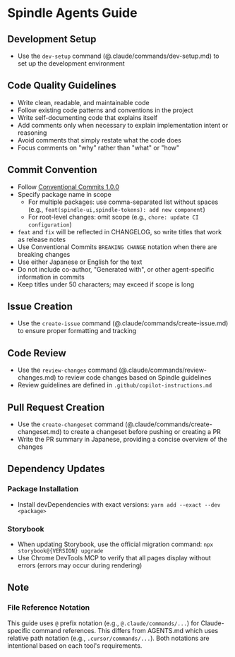 # Spindle Agents Guide

## Development Setup
- Use the `dev-setup` command (@.claude/commands/dev-setup.md) to set up the development environment

## Code Quality Guidelines
- Write clean, readable, and maintainable code
- Follow existing code patterns and conventions in the project
- Write self-documenting code that explains itself
- Add comments only when necessary to explain implementation intent or reasoning
- Avoid comments that simply restate what the code does
- Focus comments on "why" rather than "what" or "how"

## Commit Convention
- Follow [Conventional Commits 1.0.0](https://www.conventionalcommits.org/en/v1.0.0/)
- Specify package name in scope
  - For multiple packages: use comma-separated list without spaces (e.g., `feat(spindle-ui,spindle-tokens): add new component`)
  - For root-level changes: omit scope (e.g., `chore: update CI configuration`)
- `feat` and `fix` will be reflected in CHANGELOG, so write titles that work as release notes
- Use Conventional Commits `BREAKING CHANGE` notation when there are breaking changes
- Use either Japanese or English for the text
- Do not include co-author, "Generated with", or other agent-specific information in commits
- Keep titles under 50 characters; may exceed if scope is long

## Issue Creation
- Use the `create-issue` command (@.claude/commands/create-issue.md) to ensure proper formatting and tracking

## Code Review
- Use the `review-changes` command (@.claude/commands/review-changes.md) to review code changes based on Spindle guidelines
- Review guidelines are defined in `.github/copilot-instructions.md`

## Pull Request Creation
- Use the `create-changeset` command (@.claude/commands/create-changeset.md) to create a changeset before pushing or creating a PR
- Write the PR summary in Japanese, providing a concise overview of the changes

## Dependency Updates

### Package Installation
- Install devDependencies with exact versions: `yarn add --exact --dev <package>`

### Storybook
- When updating Storybook, use the official migration command: `npx storybook@{VERSION} upgrade`
- Use Chrome DevTools MCP to verify that all pages display without errors (errors may occur during rendering)

## Note

### File Reference Notation
This guide uses `@` prefix notation (e.g., `@.claude/commands/...`) for Claude-specific command references. This differs from AGENTS.md which uses relative path notation (e.g., `.cursor/commands/...`). Both notations are intentional based on each tool's requirements.
